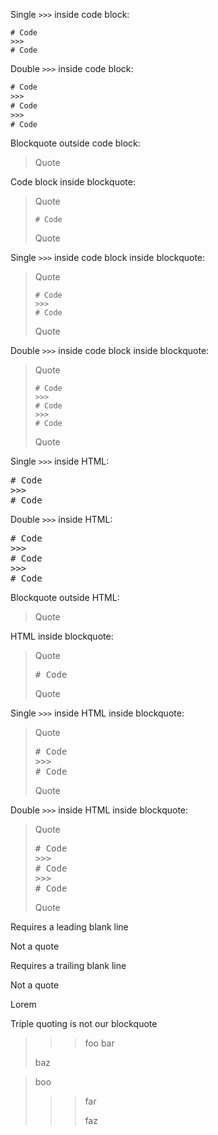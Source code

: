 Single `>>>` inside code block:

```
# Code
>>>
# Code
```

Double `>>>` inside code block:

```txt
# Code
>>>
# Code
>>>
# Code
```

Blockquote outside code block:


> Quote


Code block inside blockquote:


> Quote
>
> ```
> # Code
> ```
>
> Quote


Single `>>>` inside code block inside blockquote:


> Quote
>
> ```
> # Code
> >>>
> # Code
> ```
>
> Quote


Double `>>>` inside code block inside blockquote:


> Quote
>
> ```
> # Code
> >>>
> # Code
> >>>
> # Code
> ```
>
> Quote


Single `>>>` inside HTML:

<pre>
# Code
>>>
# Code
</pre>

Double `>>>` inside HTML:

<pre>
# Code
>>>
# Code
>>>
# Code
</pre>

Blockquote outside HTML:


> Quote


HTML inside blockquote:


> Quote
>
> <pre>
> # Code
> </pre>
>
> Quote


Single `>>>` inside HTML inside blockquote:


> Quote
>
> <pre>
> # Code
> >>>
> # Code
> </pre>
>
> Quote


Double `>>>` inside HTML inside blockquote:


> Quote
>
> <pre>
> # Code
> >>>
> # Code
> >>>
> # Code
> </pre>
>
> Quote


Requires a leading blank line
>>>
Not a quote
>>>

Requires a trailing blank line

>>>
Not a quote
>>>
Lorem

Triple quoting is not our blockquote

>>> foo
>>> bar
>>>
> baz

> boo
>>> far
>>>
>>> faz
